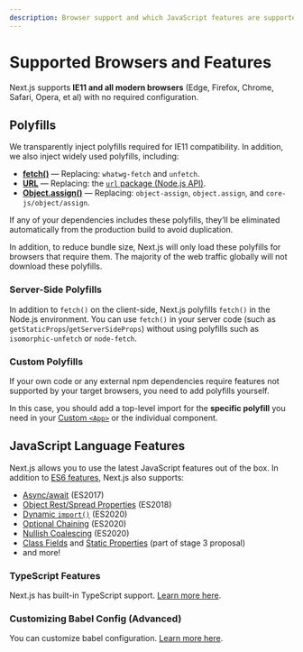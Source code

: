 ```yaml
---
description: Browser support and which JavaScript features are supported by Next.js.
---
```


# Supported Browsers and Features

Next.js supports **IE11 and all modern browsers** (Edge, Firefox, Chrome, Safari, Opera, et al) with no required configuration.

## Polyfills

We transparently inject polyfills required for IE11 compatibility. In addition, we also inject widely used polyfills, including:

- [**fetch()**](https://developer.mozilla.org/en-US/docs/Web/API/Fetch_API) — Replacing: `whatwg-fetch` and `unfetch`.
- [**URL**](https://developer.mozilla.org/en-US/docs/Web/API/URL) — Replacing: the [`url` package (Node.js API)](https://nodejs.org/api/url.html).
- [**Object.assign()**](https://developer.mozilla.org/en-US/docs/Web/JavaScript/Reference/Global_Objects/Object/assign) — Replacing: `object-assign`, `object.assign`, and `core-js/object/assign`.

If any of your dependencies includes these polyfills, they’ll be eliminated automatically from the production build to avoid duplication.

In addition, to reduce bundle size, Next.js will only load these polyfills for browsers that require them. The majority of the web traffic globally will not download these polyfills.

### Server-Side Polyfills

In addition to `fetch()` on the client-side, Next.js polyfills `fetch()` in the Node.js environment. You can use `fetch()` in your server code (such as `getStaticProps`/`getServerSideProps`) without using polyfills such as `isomorphic-unfetch` or `node-fetch`.

### Custom Polyfills

If your own code or any external npm dependencies require features not supported by your target browsers, you need to add polyfills yourself.

In this case, you should add a top-level import for the **specific polyfill** you need in your [Custom `<App>`](/docs/advanced-features/custom-app.md) or the individual component.

## JavaScript Language Features

Next.js allows you to use the latest JavaScript features out of the box. In addition to [ES6 features](https://github.com/lukehoban/es6features), Next.js also supports:

- [Async/await](https://github.com/tc39/ecmascript-asyncawait) (ES2017)
- [Object Rest/Spread Properties](https://github.com/tc39/proposal-object-rest-spread) (ES2018)
- [Dynamic `import()`](https://github.com/tc39/proposal-dynamic-import) (ES2020)
- [Optional Chaining](https://github.com/tc39/proposal-optional-chaining) (ES2020)
- [Nullish Coalescing](https://github.com/tc39/proposal-nullish-coalescing) (ES2020)
- [Class Fields](https://github.com/tc39/proposal-class-fields) and [Static Properties](https://github.com/tc39/proposal-static-class-features) (part of stage 3 proposal)
- and more!

### TypeScript Features

Next.js has built-in TypeScript support. [Learn more here](/docs/basic-features/typescript.md).

### Customizing Babel Config (Advanced)

You can customize babel configuration. [Learn more here](/docs/advanced-features/customizing-babel-config.md).
